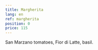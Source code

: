 ```yaml
---
title: Margherita
lang: en
ref: margherita
position: 0
price: 115
---
```


San Marzano tomatoes, Fior di Latte, basil.
